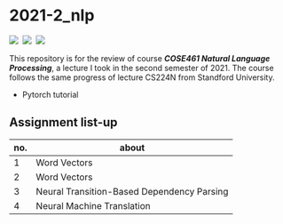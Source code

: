# 2021-2_nlp
<p align="left">
  <img src="https://img.shields.io/badge/Python-3776AB?style=flat-square&logo=Python&logoColor=white"/></a>&nbsp
  <img src="https://img.shields.io/badge/HTML-E34F26?style=flat-square&logo=HTML5&logoColor=white"/></a>&nbsp
  <img src="https://img.shields.io/badge/GoogleColab-F9AB00?style=flat-square&logo=GoogleColab&logoColor=white"/></a>&nbsp 
</p>

This repository is for the review of course **_COSE461 Natural Language Processing_**, a lecture I took in the second semester of 2021. 
The course follows the same progress of lecture CS224N from Standford University.

- Pytorch tutorial

<h2> Assignment list-up </h2>

no. | about 
---- | ---- 
1 | Word Vectors
2 | Word Vectors
3 | Neural Transition-Based Dependency Parsing
4 | Neural Machine Translation
